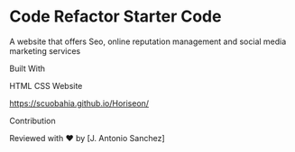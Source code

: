 # Code Refactor Starter Code
A website that offers Seo, online reputation management and social media marketing services

Built With

HTML
CSS
Website

https://scuobahia.github.io/Horiseon/

Contribution

Reviewed with ❤️ by [J. Antonio Sanchez]

